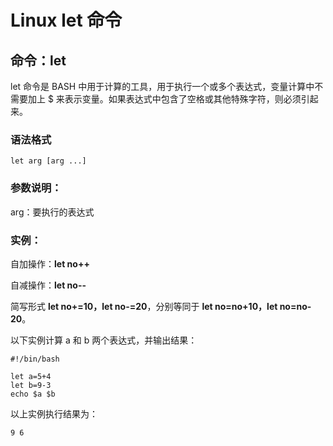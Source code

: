 # Linux let 命令

## 命令：let

let 命令是 BASH 中用于计算的工具，用于执行一个或多个表达式，变量计算中不需要加上 $ 来表示变量。如果表达式中包含了空格或其他特殊字符，则必须引起来。

### 语法格式

    let arg [arg ...]
    

### 参数说明：

arg：要执行的表达式

### 实例：

自加操作：**let no++**

自减操作：**let no--**

简写形式 **let no+=10，let no-=20**，分别等同于 **let no=no+10，let no=no-20**。

以下实例计算 a 和 b 两个表达式，并输出结果：

    #!/bin/bash
    
    let a=5+4
    let b=9-3 
    echo $a $b
    

以上实例执行结果为：

    9 6
    